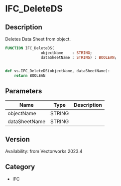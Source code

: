 # IFC_DeleteDS

## Description
Deletes Data Sheet from object.

```pascal
FUNCTION IFC_DeleteDS(
				objectName    : STRING;
				dataSheetName : STRING) : BOOLEAN;
```

```python

def vs.IFC_DeleteDS(objectName, dataSheetName):
    return BOOLEAN
```

## Parameters
|Name|Type|Description|
|---|---|---|
|objectName|STRING||
|dataSheetName|STRING||

## Version
Availability: from Vectorworks 2023.4
## Category
* IFC

